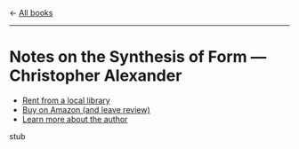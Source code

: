 &larr; [All books](https://github.com/danritz/books/blob/master/README.md)

***

# Notes on the Synthesis of Form — Christopher Alexander

- [Rent from a local library](https://www.worldcat.org/title/notes-on-the-synthesis-of-form/oclc/249367160)
- [Buy on Amazon (and leave review)](https://www.amazon.com/Notes-Synthesis-Form-Harvard-Paperbacks/dp/0674627512/)
- [Learn more about the author](https://en.wikipedia.org/wiki/Christopher_Alexander)

stub
